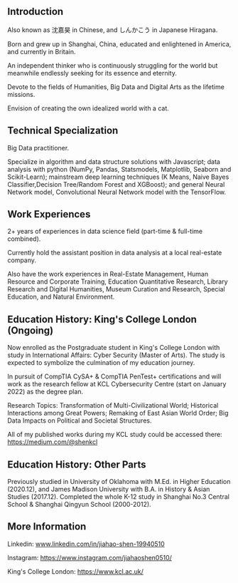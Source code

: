 ## Introduction

Also known as 沈嘉昊 in Chinese, and しんかこう in Japanese Hiragana. 


Born and grew up in Shanghai, China, educated and enlightened in America, and currently in Britain. 


An independent thinker who is continuously struggling for the world but meanwhile endlessly seeking for its essence and eternity. 

Devote to the fields of Humanities, Big Data and Digital Arts as the lifetime missions. 

Envision of creating the own idealized world with a cat. 

## Technical Specialization

Big Data practitioner. 

Specialize in algorithm and data structure solutions with Javascript; data analysis with python (NumPy, Pandas, Statsmodels, Matplotlib, Seaborn and Scikit-Learn); 
mainstream deep learning techniques (K Means, Naive Bayes Classifier,Decision Tree/Random Forest and XGBoost); 
and general Neural Network model, Convolutional Neural Network model with the TensorFlow. 

## Work Experiences
2+ years of experiences in data science field (part-time & full-time combined).

Currently hold the assistant position in data analysis at a local real-estate company. 

Also have the work experiences in Real-Estate Management, Human Resource and Corporate Training, Education Quantitative Research, Library Research and Digital Humanities, Museum Curation and Research, Special Education, and Natural Environment.

## Education History: King's College London (Ongoing)
Now enrolled as the Postgraduate student in King's College London with study in International Affairs: Cyber Security (Master of Arts).
The study is expected to symbolize the culmination of my education journey. 

In pursuit of CompTIA CySA+ & CompTIA PenTest+ certifications and will work as the research fellow at KCL Cybersecurity Centre (start on January 2022) as the degree plan. 

Research Topics: Transformation of Multi-Civilizational World; Historical Interactions among Great Powers; Remaking of East Asian World Order; Big Data Impacts on Political and Societal Structures.

All of my published works during my KCL study could be accessed there: https://medium.com/@shenkcl

## Education History: Other Parts

Previously studied in University of Oklahoma with M.Ed. in Higher Education (2020.12), and James Madison University with B.A. in History & Asian Studies (2017.12). Completed the whole K-12 study in Shanghai No.3 Central School & Shanghai Qingyun School (2000-2012).

## More Information

Linkedin: www.linkedin.com/in/jiahao-shen-19940510

Instagram: https://www.instagram.com/jiahaoshen0510/

King's College London: https://www.kcl.ac.uk/

